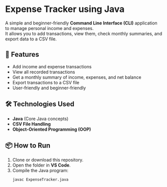 # Expense Tracker using Java

A simple and beginner-friendly **Command Line Interface (CLI)** application to manage personal income and expenses.  
It allows you to add transactions, view them, check monthly summaries, and export data to a CSV file.

## 🚀 Features
- Add income and expense transactions
- View all recorded transactions
- Get a monthly summary of income, expenses, and net balance
- Export transactions to a CSV file
- User-friendly and beginner-friendly

## 🛠️ Technologies Used
- **Java** (Core Java concepts)
- **CSV File Handling**
- **Object-Oriented Programming (OOP)**

## 📦 How to Run
1. Clone or download this repository.
2. Open the folder in **VS Code**.
3. Compile the Java program:
   ```
   javac ExpenseTracker.java
